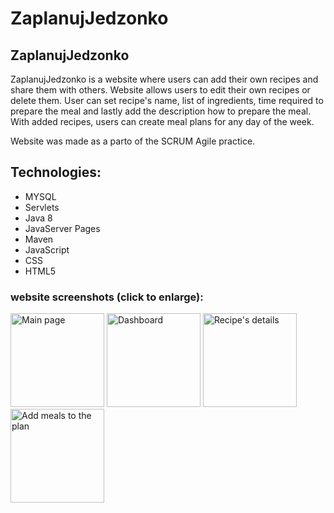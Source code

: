 

# ZaplanujJedzonko

## ZaplanujJedzonko

ZaplanujJedzonko is a website where users can add their own recipes and share them with others.
Website allows users to edit their own recipes or delete them.
User can set recipe's name, list of ingredients, time required to prepare the meal and lastly add the description how to prepare the meal.
With added recipes, users can create meal plans for any day of the week. 

Website was made as a parto of the SCRUM Agile practice.
## Technologies:
- MYSQL
- Servlets
- Java 8
- JavaServer Pages
- Maven
- JavaScript
- CSS
- HTML5


### website screenshots (click to enlarge):
<p float="left">
  <img title="Main page" src="https://user-images.githubusercontent.com/98467969/168395543-853c9f30-1b6a-4f9e-8998-a2d3f61bfd8c.png" height="150 width="150" />
  <img title="Dashboard" src="https://user-images.githubusercontent.com/98467969/168395559-4dae7ade-e840-4219-b652-a737b6b93c1f.png" height="150 width="150" /> 
  <img title="Recipe's details" src="https://user-images.githubusercontent.com/98467969/168395589-bee622eb-9129-4fc1-a9a8-a08054f06e89.png" height="150 width="150" />
    <img title="Add meals to the plan" src="https://user-images.githubusercontent.com/98467969/168395645-1cb1388b-e82e-4323-af82-b4c765771717.png" height="150 width="150" />
</p>
